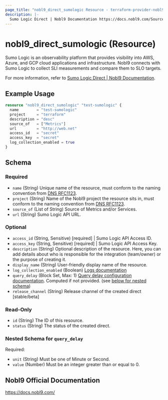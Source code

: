 ```yaml
---
page_title: "nobl9_direct_sumologic Resource - terraform-provider-nobl9"
description: |-
  Sumo Logic Direct | Nobl9 Documentation https://docs.nobl9.com/Sources/sumo-logic#sumo-logic-direct.
---
```


# nobl9_direct_sumologic (Resource)

Sumo Logic is an observability platform that provides visibility into AWS, Azure, and GCP cloud applications and infrastructure. Nobl9 connects with Sumo Logic to collect SLI measurements and compare them to SLO targets.

For more information, refer to [Sumo Logic Direct | Nobl9 Documentation](https://docs.nobl9.com/Sources/sumo-logic#sumo-logic-direct).

## Example Usage

```terraform
resource "nobl9_direct_sumologic" "test-sumologic" {
  name        = "test-sumologic"
  project     = "terraform"
  description = "desc"
  source_of   = ["Metrics"]
  url         = "http://web.net"
  access_id   = "secret"
  access_key  = "secret"
  log_collection_enabled = true
}
```

<!-- schema generated by tfplugindocs -->
## Schema

### Required

- `name` (String) Unique name of the resource, must conform to the naming convention from [DNS RFC1123](https://kubernetes.io/docs/concepts/overview/working-with-objects/names/#names).
- `project` (String) Name of the Nobl9 project the resource sits in, must conform to the naming convention from [DNS RFC1123](https://kubernetes.io/docs/concepts/overview/working-with-objects/names/#names).
- `source_of` (List of String) Source of Metrics and/or Services.
- `url` (String) Sumo Logic API URL.

### Optional

- `access_id` (String, Sensitive) [required] | Sumo Logic API Access ID.
- `access_key` (String, Sensitive) [required] | Sumo Logic API Access Key.
- `description` (String) Optional description of the resource. Here, you can add details about who is responsible for the integration (team/owner) or the purpose of creating it.
- `display_name` (String) User-friendly display name of the resource.
- `log_collection_enabled` (Boolean) [Logs documentation](https://docs.nobl9.com/Features/SLO_troubleshooting/event-logs)
- `query_delay` (Block Set, Max: 1) [Query delay configuration documentation](https://docs.nobl9.com/Features/query-delay). Computed if not provided. (see [below for nested schema](#nestedblock--query_delay))
- `release_channel` (String) Release channel of the created direct [stable/beta]

### Read-Only

- `id` (String) The ID of this resource.
- `status` (String) The status of the created direct.

<a id="nestedblock--query_delay"></a>
### Nested Schema for `query_delay`

Required:

- `unit` (String) Must be one of Minute or Second.
- `value` (Number) Must be an integer greater than or equal to 0.

## Nobl9 Official Documentation

https://docs.nobl9.com/
